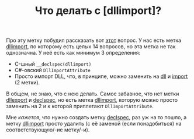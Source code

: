 ﻿---
title: "Что делать с [dllimport]?"
se.owner.user_id: 276432
se.owner.display_name: "return"
se.owner.link: "https://ru.meta.stackoverflow.com/users/276432/return"
se.link: "https://ru.meta.stackoverflow.com/questions/11581/%d0%a7%d1%82%d0%be-%d0%b4%d0%b5%d0%bb%d0%b0%d1%82%d1%8c-%d1%81-dllimport"
se.question_id: 11581
se.post_type: question
---
<p>Про эту метку побудил рассказать вот <a href="https://ru.stackoverflow.com/questions/1296271">этот</a> вопрос. У нас есть метка <a href="https://ru.stackoverflow.com/questions/tagged/dllimport" class="post-tag" title="показать вопросы с меткой [dllimport]" rel="tag">dllimport</a>, по которому есть целых 14 вопросов, но эта метка не так однозначна. У неё есть как минимум 3 определения:</p>
<ul>
<li>C-шный <code>__declspec(dllimport)</code></li>
<li>C#-овский <code>DllImportAttribute</code></li>
<li>Просто импорт DLL, что, в принципе, можно заменить на <a href="https://ru.stackoverflow.com/questions/tagged/dll" class="post-tag" title="показать вопросы с меткой [dll]" rel="tag">dll</a> и <a href="https://ru.stackoverflow.com/questions/tagged/import" class="post-tag" title="показать вопросы с меткой [import]" rel="tag">import</a> (2 метки).</li>
</ul>
<p>В общем, не знаю, что с нею делать. Самое забавное, что нет метки <a href="https://ru.stackoverflow.com/questions/tagged/dllexport" class="post-tag" title="показать вопросы с меткой [dllexport]" rel="tag">dllexport</a> и <a href="https://ru.stackoverflow.com/questions/tagged/declspec" class="post-tag" title="показать вопросы с меткой [declspec]" rel="tag">declspec</a>, но есть метка <a href="https://ru.stackoverflow.com/questions/tagged/dllimport" class="post-tag" title="показать вопросы с меткой [dllimport]" rel="tag">dllimport</a>, которую можно просто заменить на 2 и к которой приплетают <code>DllImportAttribute</code>.</p>
<p>Мне <em>кажется</em>, что нужно создать метку <a href="https://ru.stackoverflow.com/questions/tagged/declspec" class="post-tag" title="показать вопросы с меткой [declspec]" rel="tag">declspec</a>, раз уж на то пошло, а метку <a href="https://ru.stackoverflow.com/questions/tagged/dllimport" class="post-tag" title="показать вопросы с меткой [dllimport]" rel="tag">dllimport</a> просто удалить (с её заменой (если понадобиться) на соответствующую/-ие метку/-и).</p>
